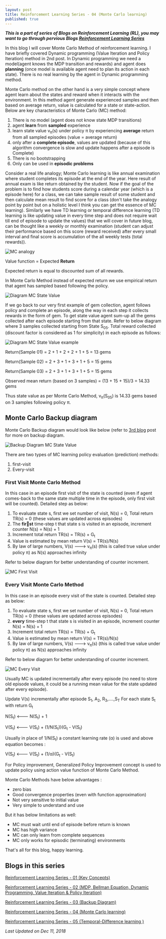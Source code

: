 ```yaml
---
layout: post
title: Reinforcement Learning Series - 04 (Monte Carlo learning)
published: true
---
```


_**This is a part of series of Blogs on Reinforcement Learning (RL), you may want to go through pervious Blogs [Reinforcement Learning Series](https://baijayantaroy.github.io/)**_

In this blog I will cover Monte Carlo Method of reinforcement learning. I have briefly covered Dynamic programming (Value Iteration and Policy Iteration) method in 2nd post. In Dynamic programming we need a model(agent knows the MDP transition and rewards) and agent does **planning** (once model is available agent need to plan its action in each state). There is no real learning by the agent in Dynamic programming method.

Monte Carlo method on the other hand is a very simple concept where agent learn about the states and reward when it interacts with the environment. In this method agent generate experienced samples and then based on average return, value is calculated for a state or state-action. Below are key characteristics of Monte Carlo (MC) method:

1. There is no model (agent does not know state MDP transitions)
2. agent **learn** from **sampled** experience
3. learn state value v<sub>π</sub>(s) under policy π by experiencing **average** return from all sampled episodes (value = average return)
4. only after a **complete episode**, values are updated (because of this algorithm convergence is slow and update happens after a episode is Complete)
5. There is no bootstrapping
6. Only can be used in **episodic problems**

Consider a real life analogy; Monte Carlo learning is like annual examination where student completes its episode at the end of the year. Here result of annual exam is like return obtained by the student. Now if the goal of the problem is to find how students score during a calendar year (which is a episode here) for a class, we can take sample result of some student and then calculate mean result to find score for a class (don't take the analogy point by point but on a holistic level I think you can get the essence of MC learning). Similarly we have TD learning  or temporal difference learning (TD learning is like updating value in every time step and does not require wait till end of episode to update the values) that we will cover in future blog, can be thought like a weekly or monthly examination (student can adjust their performance based on this score (reward received) after every small interval and final score is accumulation of the all weekly tests (total rewards)).

![MC analogy](/images/MC01.png "MC and TD analogy")

Value function = Expected **Return**

Expected return is equal to discounted sum of all rewards.

In Monte Carlo Method instead of expected return we use empirical return that agent has sampled based following the policy.

![Diagram MC State Value](/images/MC03.png "MC State Value")

If we go back to our very first example of gem collection, agent follows policy and complete an episode, along the way in each step it collects rewards in the form of gem. To get state value agent sum-up all the gems collected after each episode starting from that state. Refer to below diagram where 3 samples collected starting from State S<sub>05</sub>. Total reward collected (discount factor is considered as 1 for simplicity) in each episode as follows:

![Diagram MC State Value example](/images/MC04.png "MC State Value example")

Return(Sample 01) = 2 + 1 + 2 + 2 + 1 + 5 = 13 gems

Return(Sample 02) = 2 + 3 + 1 + 3 + 1 + 5 = 15 gems

Return(Sample 03) = 2 + 3 + 1 + 3 + 1 + 5 = 15 gems

Observed mean return (based on 3 samples) = (13 + 15 + 15)/3 = 14.33 gems

Thus state value as per Monte Carlo Method, v<sub>π</sub>(S<sub>05</sub>) is 14.33 gems based on 3 samples following policy π.

## **Monte Carlo Backup diagram**

Monte Carlo Backup diagram would look like below (refer to [3rd blog](https://baijayantaroy.github.io/baijayantaroy.github.io/Reinforcement_Learning_Series_03_backup_diagram/) post for more on backup diagram.

![Backup Diagram MC State Value](/images/MC02.png "Backup Diagram MC")

There are two types of MC learning policy evaluation (prediction) methods:

1. first-visit
2. Every-visit

### **First Visit Monte Carlo Method**
In this case in an episode first visit of the state is counted (even if agent comes-back to the same state multiple time in the episode, only first visit will be counted). Detailed step as below:

1. To evaluate state s, first we set number of visit, N(s) = 0, Total return TR(s) = 0 (these values are updated across episodes)
2. The **first** time-step t that state s is visited in an episode, increment counter N(s) = N(s) + 1
4. Increment total return TR(s) = TR(s) + G<sub>t</sub>
5. Value is estimated by mean return V(s) = TR(s)/N(s)
6. By law of large numbers, V(s) --->  v<sub>π</sub>(s) (this is called true value under policy π) as N(s) approaches infinity

Refer to below diagram for better understanding of counter increment.

![MC First Visit](/images/MC05.png "MC First Visit")

### **Every Visit Monte Carlo Method**
In this case in an episode every visit of the state is counted. Detailed step as below:

1. To evaluate state s, first we set number of visit, N(s) = 0, Total return TR(s) = 0 (these values are updated across episodes)
2. **every** time-step t that state s is visited in an episode, increment counter N(s) = N(s) + 1
4. Increment total return TR(s) = TR(s) + G<sub>t</sub>
5. Value is estimated by mean return V(s) = TR(s)/N(s)
6. By law of large numbers, V(s) --->  v<sub>π</sub>(s) (this is called true value under policy π) as N(s) approaches infinity

Refer to below diagram for better understanding of counter increment.

![MC Every Visit](/images/MC06.png "MC Every Visit")

Usually MC is updated incrementally after every episode (no need to store old episode values, it could be a running mean value for the state updated after every episode).

Update V(s) incrementally after episode S<sub>1</sub>, A<sub>2</sub>, R<sub>3</sub>,....,S<sub>T</sub>
For each state S<sub>t</sub> with return G<sub>t</sub>

N(S<sub>t</sub>) <---  N(S<sub>t</sub>) + 1

V(S<sub>t</sub>) <---  V(S<sub>t</sub>) + (1/N(S<sub>t</sub>))(G<sub>t</sub> - V(S<sub>t</sub>)

Usually in place of 1/N(S<sub>t</sub>) a constant learning rate (α) is used and above equation becomes :

V(S<sub>t</sub>) <---  V(S<sub>t</sub>) + (1/α)(G<sub>t</sub> - V(S<sub>t</sub>)

For Policy improvement, Generalized Policy Improvement concept is used to update policy using action value function of Monte Carlo Method.

Monte Carlo Methods have below advantages :
- zero bias
- Good convergence properties (even with function approximation)
- Not very sensitive to initial value
- Very simple to understand and use

But it has below limitations as well:

- MC must wait until end of episode before return is known
- MC has high variance
- MC can only learn from complete sequences
- MC only works for episodic (terminating) environments

That's all for this blog, happy learning.

## Blogs in this series

[Reinforcement Learning Series - 01 (Key Concepts)](https://baijayantaroy.github.io/baijayantaroy.github.io/Reinforcement_Learning_Series_01_key_concepts/)  

[Reinforcement Learning Series - 02 (MDP, Bellman Equation, Dynamic Programming, Value Iteration & Policy Iteration)](https://baijayantaroy.github.io/baijayantaroy.github.io/Reinforcement_Learning_Series_02_MDP,-Bellman-Equation,-Dynamic-Programming,-Value-Iteration-&-Policy-Iteration/)

[Reinforcement Learning Series - 03 (Backup Diagram)](https://baijayantaroy.github.io/baijayantaroy.github.io/Reinforcement_Learning_Series_03_backup_diagram/)

[Reinforcement Learning Series - 04 (Monte Carlo learning)](https://baijayantaroy.github.io/baijayantaroy.github.io/Reinforcement_Learning_Series_04_Monte_Carlo/)

[Reinforcement Learning Series - 05 (Temporal-Difference learning )](https://baijayantaroy.github.io/baijayantaroy.github.io/Reinforcement_Learning_Series_05_Temporal_Difference/)

_Last Updated on Dec 11, 2018_
